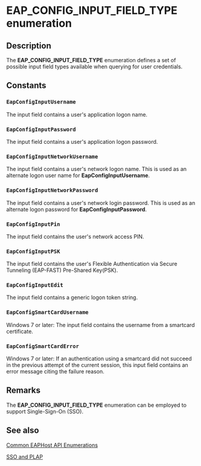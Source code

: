 # EAP_CONFIG_INPUT_FIELD_TYPE enumeration

## Description

 The **EAP_CONFIG_INPUT_FIELD_TYPE** enumeration defines a set of possible input field types available when querying for user credentials.

## Constants

### `EapConfigInputUsername`

The input field contains a user's application logon name.

### `EapConfigInputPassword`

The input field contains a user's application logon password.

### `EapConfigInputNetworkUsername`

The input field contains a user's network logon name. This is used as an alternate logon user name for **EapConfigInputUsername**.

### `EapConfigInputNetworkPassword`

The input field contains a user's network login password. This is used as an alternate logon password for **EapConfigInputPassword**.

### `EapConfigInputPin`

The input field contains the user's network access PIN.

### `EapConfigInputPSK`

The input field contains the user's Flexible Authentication via Secure Tunneling (EAP-FAST) Pre-Shared Key(PSK).

### `EapConfigInputEdit`

The input field contains a generic logon token string.

### `EapConfigSmartCardUsername`

Windows 7 or later: The input field contains the username from a smartcard certificate.

### `EapConfigSmartCardError`

Windows 7 or later: If an authentication using a smartcard did not succeed in the previous attempt of the current session, this input field contains an error message citing the failure reason.

## Remarks

The **EAP_CONFIG_INPUT_FIELD_TYPE** enumeration can be employed to support Single-Sign-On (SSO).

## See also

[Common EAPHost API Enumerations](https://learn.microsoft.com/windows/win32/eaphost/common-eap-host-api-enumerations)

[SSO and PLAP](https://learn.microsoft.com/windows/win32/eaphost/understanding-sso-and-plap)
